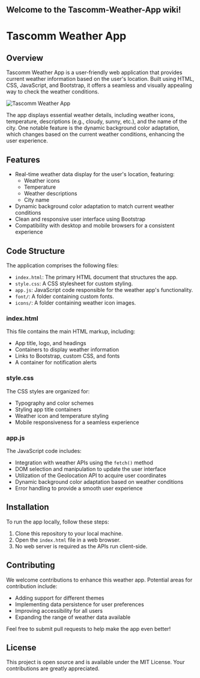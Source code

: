## Welcome to the Tascomm-Weather-App wiki!
# Tascomm Weather App

## Overview
Tascomm Weather App is a user-friendly web application that provides current weather information based on the user's location. Built using HTML, CSS, JavaScript, and Bootstrap, it offers a seamless and visually appealing way to check the weather conditions.

![Tascomm Weather App](https://github.com/tasiecc/Tascomm-Weather-App/assets/64579151/0734697d-6c37-4ebe-b70e-dcf661f9880d)

The app displays essential weather details, including weather icons, temperature, descriptions (e.g., cloudy, sunny, etc.), and the name of the city. One notable feature is the dynamic background color adaptation, which changes based on the current weather conditions, enhancing the user experience.

## Features
- Real-time weather data display for the user's location, featuring:
  - Weather icons
  - Temperature
  - Weather descriptions
  - City name
- Dynamic background color adaptation to match current weather conditions
- Clean and responsive user interface using Bootstrap
- Compatibility with desktop and mobile browsers for a consistent experience

## Code Structure
The application comprises the following files:

- `index.html`: The primary HTML document that structures the app.
- `style.css`: A CSS stylesheet for custom styling.
- `app.js`: JavaScript code responsible for the weather app's functionality.
- `font/`: A folder containing custom fonts.
- `icons/`: A folder containing weather icon images.

### index.html
This file contains the main HTML markup, including:

- App title, logo, and headings
- Containers to display weather information
- Links to Bootstrap, custom CSS, and fonts
- A container for notification alerts

### style.css
The CSS styles are organized for:

- Typography and color schemes
- Styling app title containers
- Weather icon and temperature styling
- Mobile responsiveness for a seamless experience

### app.js
The JavaScript code includes:

- Integration with weather APIs using the `fetch()` method
- DOM selection and manipulation to update the user interface
- Utilization of the Geolocation API to acquire user coordinates
- Dynamic background color adaptation based on weather conditions
- Error handling to provide a smooth user experience

## Installation
To run the app locally, follow these steps:

1. Clone this repository to your local machine.
2. Open the `index.html` file in a web browser.
3. No web server is required as the APIs run client-side.

## Contributing
We welcome contributions to enhance this weather app. Potential areas for contribution include:

- Adding support for different themes
- Implementing data persistence for user preferences
- Improving accessibility for all users
- Expanding the range of weather data available

Feel free to submit pull requests to help make the app even better!

## License
This project is open source and is available under the MIT License. Your contributions are greatly appreciated.
